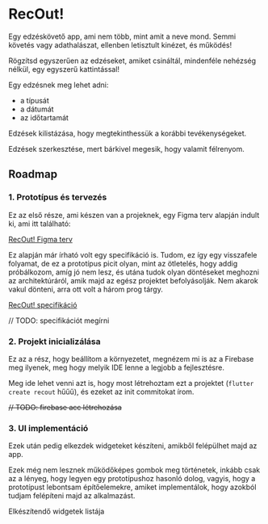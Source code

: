 # RecOut!

Egy edzéskövető app, ami nem több, mint amit a neve mond. Semmi követés vagy adathalászat, ellenben letisztult kinézet, és működés!

Rögzítsd egyszerűen az edzéseket, amiket csináltál, mindenféle nehézség nélkül, egy egyszerű kattintással!

Egy edzésnek meg lehet adni:

- a típusát
- a dátumát
- az időtartamát

Edzések kilistázása, hogy megtekinthessük a korábbi tevékenységeket.

Edzések szerkesztése, mert bárkivel megesik, hogy valamit félrenyom.

## Roadmap

### 1. Prototípus és tervezés

Ez az első része, ami készen van a projeknek, egy Figma terv alapján indult ki, ami itt található:

[RecOut! Figma terv](https://www.figma.com/proto/Bu77I6qwoL1bFLdfl4BUYQ/RecOut!?node-id=33-2&p=f&t=QMPY2sy5KQN4jBRe-0&scaling=scale-down&content-scaling=fixed&page-id=0%3A1&starting-point-node-id=33%3A2&show-proto-sidebar=1)

Ez alapján már írható volt egy specifikáció is. Tudom, ez így egy visszafele folyamat, de ez a prototípus picit olyan, mint az ötletelés, hogy addig próbálkozom, amíg jó nem lesz, és utána tudok olyan döntéseket meghozni az architektúráról, amik majd az egész projektet befolyásolják. Nem akarok vakul dönteni, arra ott volt a három prog tárgy.

[RecOut! specifikáció](https://github.com/T0liver/recout/blob/main/docs/SpecMe.md)

// TODO: specifikációt megírni

### 2. Projekt inicializálása

Ez az a rész, hogy beállítom a környezetet, megnézem mi is az a Firebase meg ilyenek, meg hogy melyik IDE lenne a legjobb a fejlesztésre.

Meg ide lehet venni azt is, hogy most létrehoztam ezt a projektet (`flutter create recout` hűűű), és ezeket az init commitokat írom.

~~// TODO: firebase acc létrehozása~~

### 3. UI implementáció

Ezek után pedig elkezdek widgeteket készíteni, amikből felépülhet majd az app.

Ezek még nem lesznek működőképes gombok meg történetek, inkább csak az a lényeg, hogy legyen egy prototípushoz hasonló dolog, vagyis, hogy a prototípust lebontsam építőelemekre, amiket implementálok, hogy azokból tudjam felépíteni majd az alkalmazást.

Elkészítendő widgetek listája